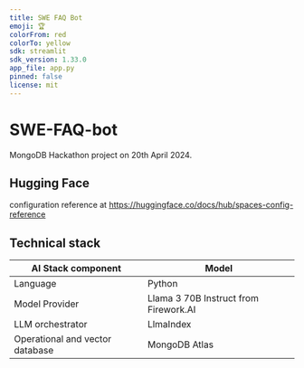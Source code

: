 ```yaml
---
title: SWE FAQ Bot
emoji: 🏆
colorFrom: red
colorTo: yellow
sdk: streamlit
sdk_version: 1.33.0
app_file: app.py
pinned: false
license: mit
---
```

# SWE-FAQ-bot
MongoDB Hackathon project on 20th April 2024.

## Hugging Face
configuration reference at https://huggingface.co/docs/hub/spaces-config-reference

## Technical stack

|AI Stack component| Model|
| ------ | ---  | 
|Language| Python |
|Model Provider| Llama 3 70B Instruct from Firework.AI|
|LLM orchestrator| LlmaIndex|
|Operational and vector database| MongoDB Atlas|